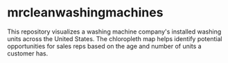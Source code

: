# mrcleanwashingmachines
This repository visualizes a washing machine company's installed washing units across the United States. The chloropleth map helps identify potential opportunities for sales reps based on the age and number of units a customer has. 
